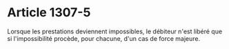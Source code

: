 # Article 1307-5

<p>Lorsque les prestations deviennent impossibles, le débiteur n'est libéré que si l'impossibilité procède, pour chacune, d'un cas de force majeure.</p>